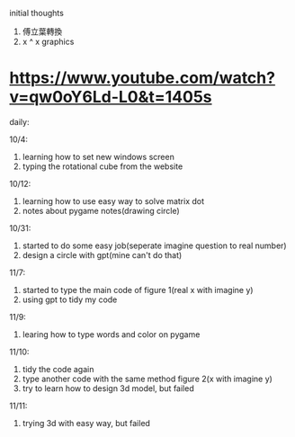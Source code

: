 initial thoughts
1. 傅立葉轉換
2. x ^ x graphics
# https://www.youtube.com/watch?v=qw0oY6Ld-L0&t=1405s



daily:

10/4:
1. learning how to set new windows screen
2. typing the rotational cube from the website

10/12:
1. learning how to use easy way to solve matrix dot
2. notes about pygame notes(drawing circle)

10/31:
1. started to do some easy job(seperate imagine question to real number)
2. design a circle with gpt(mine can't do that)

11/7:
1. started to type the main code of figure 1(real x with imagine y)
2. using gpt to tidy my code

11/9:
1. learing how to type words and color on pygame

11/10:
1. tidy the code again
2. type another code with the same method figure 2(x with imagine y)
3. try to learn how to design 3d model, but failed

11/11:
1. trying 3d with easy way, but failed
